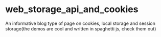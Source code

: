 # web_storage_api_and_cookies
An informative blog type of page on cookies, local storage and session storage(the demos are cool and written in spaghetti js, check them out) 
